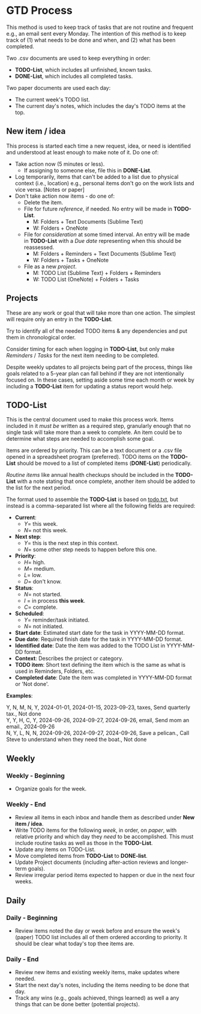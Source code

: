 # GTD Process

This method is used to keep track of tasks that are not routine and frequent e.g., an email sent every Monday. The intention of this method is to keep track of (1) what needs to be done and when, and (2) what has been completed.

Two .csv documents are used to keep everything in order:

- __TODO-List__, which includes all unfinished, known tasks.  
- __DONE-List__, which includes all completed tasks.

Two paper documents are used each day:

- The current week's TODO list.
- The current day's notes, which includes the day's TODO items at the top.

## New item / idea

This process is started each time a new request, idea, or need is identified and understood at least enough to make note of it.  Do one of:  

- Take action now (5 minutes or less). 
	- If assigning to someone else, file this in __DONE-List__.  
- Log temporarily, items that can't be added to a list due to physical context (i.e., location) e.g., personal items don't go on the work lists and vice versa. [Notes or paper]  
- Don't take action now items - do one of:  
	- Delete the item.  
	- File for future _reference_, if needed. No entry will be made in __TODO-List__.  
		- M: Folders + Text Documents (Sublime Text)  
		- W: Folders + OneNote  
	- File for _consideration_ at some timed interval. An entry will be made in __TODO-List__ with a _Due date_ representing when this should be reassessed.  
		- M: Folders + Reminders + Text Documents (Sublime Text)  
		- W: Folders + Tasks + OneNote  
	- File as a new _project_.  
		- M: TODO List (Sublime Text) + Folders + Reminders  
		- W: TODO List (OneNote) + Folders + Tasks  

## Projects

These are any work or goal that will take more than one action. The simplest will require only an entry in the __TODO-List__.  

Try to identify all of the needed TODO items & any dependencies and put them in chronological order.  

Consider timing for each when logging in __TODO-List__, but only make _Reminders_ / _Tasks_ for the next item needing to be completed.  

Despite weekly updates to all projects being part of the process, things like goals related to a 5-year plan can fall behind if they are not intentionally focused on. In these cases, setting aside some time each month or week by including a __TODO-List__ item for updating a status report would help.  

## TODO-List

This is the central document used to make this process work. Items included in it _must be_ written as a required step, granularly enough that no single task will take more than a week to complete. An item could be to determine what steps are needed to accomplish some goal.

Items are ordered by priority. This can be a text document or a .csv file opened in a spreadsheet program (preferred). TODO items on the __TODO-List__ should be moved to a list of completed items (__DONE-List__) periodically.

_Routine items_ like annual health checkups should be included in the __TODO-List__ with a note stating that once complete, another item should be added to the list for the next period.  

The format used to assemble the __TODO-List__ is based on [todo.txt](https://github.com/todotxt/todo.txt), but instead is a comma-separated list where all the following fields are required:

- __Current__:  
	- _Y_= this week.  
	- _N_= not this week.  
- __Next step__: 
	- _Y_= this is the next step in this context.  
	- _N_= some other step needs to happen before this one.  
- __Priority__:  
	- _H_= high.  
	- _M_= medium.  
	- _L_= low.  
	- _D_= don't know.  
- __Status__:  
	- _N_= not started.  
	- _I_ = in process __this week__.  
	- _C_= complete.  
- __Scheduled__:  
	- _Y_= reminder/task initiated.  
	- _N_= not initiated.  
- __Start date__: Estimated start date for the task in YYYY-MM-DD format.  
- __Due date__: Required finish date for the task in YYYY-MM-DD format.  
- __Identified date__: Date the item was added to the TODO List in YYYY-MM-DD format.  
- __Context__: Describes the project or category.  
- __TODO item__: Short text defining the item which is the same as what is used in Reminders, Folders, etc.  
- __Completed date__: Date the item was completed in YYYY-MM-DD format or 'Not done'. 

__Examples__:

Y, N, M, N, Y, 2024-01-01, 2024-01-15, 2023-09-23, taxes, Send quarterly tax., Not done  
Y, Y, H, C, Y, 2024-09-26, 2024-09-27, 2024-09-26, email, Send mom an email., 2024-09-26  
N, Y, L, N, N, 2024-09-26, 2024-09-27, 2024-09-26, Save a pelican., Call Steve to understand when they need the boat., Not done  

## Weekly

### Weekly - Beginning

- Organize goals for the week.  

### Weekly - End

- Review all items in each inbox and handle them as described under __New item / idea__.  
- Write TODO items for the following _week_, in order, on _paper_, with relative priority and which day they _need_ to be accomplished. This must include routine tasks as well as those in the __TODO-List__.  
- Update any items on TODO-List.  
- Move completed items from __TODO-List__ to __DONE-list__.  
- Update Project documents (including after-action reviews and longer-term goals).  
- Review irregular period items expected to happen or due in the next four weeks.  

## Daily

### Daily - Beginning

- Review items noted the day or week before and ensure the week's (paper) TODO list includes all of them ordered according to priority. It should be clear what today's top thee items are.  

### Daily - End

- Review new items and existing weekly items, make updates where needed.  
- Start the next day's notes, including the items needing to be done that day.  
- Track any wins (e.g., goals achieved, things learned) as well a any things that can be done better (potential projects).  
